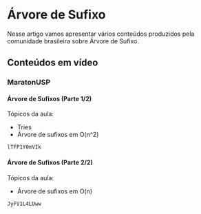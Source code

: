 # Árvore de Sufixo

Nesse artigo vamos apresentar vários conteúdos produzidos pela comunidade brasileira sobre Árvore de Sufixo.

## Conteúdos em vídeo

### MaratonUSP

#### Árvore de Sufixos (Parte 1/2)

Tópicos da aula:

- Tries
- Árvore de sufixos em O(n^2)

```youtube
lTFP1Y0mVIk
```

#### Árvore de Sufixos (Parte 2/2)

Tópicos da aula:

- Árvore de sufixos em O(n)

```youtube
JyFV1L4LUww
```

